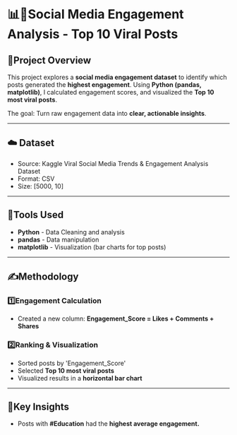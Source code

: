 # 📊🚀Social Media Engagement Analysis - Top 10 Viral Posts

## 📌Project Overview
This project explores a **social media engagement dataset** to identify which posts generated the **highest engagement**. Using **Python (pandas, matplotlib)**, I calculated engagement scores, and visualized the **Top 10 most viral posts**.

The goal: Turn raw engagement data into **clear, actionable insights**.

---

## ☁️ Dataset
- Source: Kaggle Viral Social Media Trends & Engagement Analysis Dataset
- Format: CSV
- Size: [5000, 10]


---

## 🔧Tools Used
- **Python** - Data Cleaning and analysis
- **pandas** - Data manipulation
- **matplotlib** - Visualization (bar charts for top posts)


---

## ✍️Methodology
### 1️⃣Engagement Calculation
- Created a new column:
**Engagement_Score = Likes + Comments + Shares**

 ### 2️⃣Ranking & Visualization
 - Sorted posts by 'Engagement_Score'
 - Selected **Top 10 most viral posts**
 - Visualized results in a **horizontal bar chart**


---

## 🚀Key Insights
- Posts with **#Education** had the **highest average engagement.**
